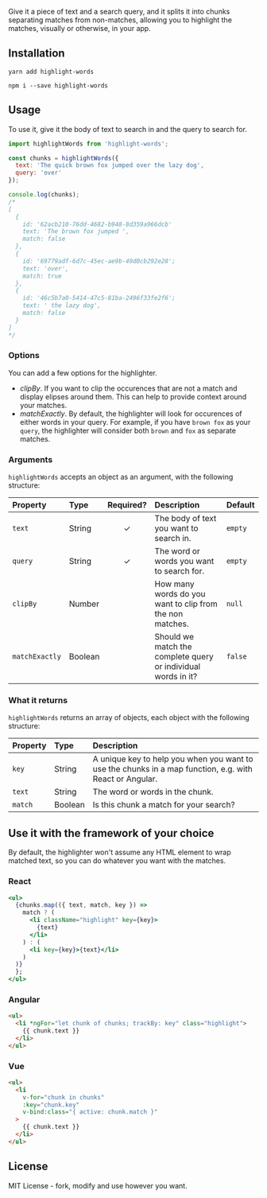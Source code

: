 Give it a piece of text and a search query, and it splits it into chunks separating matches from non-matches, allowing you to highlight the matches, visually or otherwise, in your app.

## Installation

```
yarn add highlight-words
```

```
npm i --save highlight-words
```

## Usage

To use it, give it the body of text to search in and the query to search for.

```js
import highlightWords from 'highlight-words';

const chunks = highlightWords({
  text: 'The quick brown fox jumped over the lazy dog',
  query: 'over'
});

console.log(chunks);
/*
[
  {
    id: '62acb210-76dd-4682-b948-8d359a966dcb'
    text: 'The brown fox jumped ',
    match: false
  },
  {
    id: '69779adf-6d7c-45ec-ae9b-49d0cb292e28';
    text: 'over',
    match: true
  },
  {
    id: '46c5b7a0-5414-47c5-81ba-2496f33fe2f6';
    text: ' the lazy dog',
    match: false
  }
]
*/
```

### Options

You can add a few options for the highlighter.

- _clipBy_. If you want to clip the occurences that are not a match and display elipses around them. This can help to provide context around your matches.
- _matchExactly_. By default, the highlighter will look for occurences of either words in your query. For example, if you have `brown fox` as your `query`, the highlighter will consider both `brown` and `fox` as separate matches.

### Arguments

`highlightWords` accepts an object as an argument, with the following structure:

| Property       | Type    | Required? | Description                                                   | Default |
| :------------- | :------ | :-------: | :------------------------------------------------------------ | :------ |
| `text`         | String  |     ✓     | The body of text you want to search in.                       | `empty` |
| `query`        | String  |     ✓     | The word or words you want to search for.                     | `empty` |
| `clipBy`       | Number  |           | How many words do you want to clip from the non matches.      | `null`  |
| `matchExactly` | Boolean |           | Should we match the complete query or individual words in it? | `false` |

### What it returns

`highlightWords` returns an array of objects, each object with the following structure:

| Property | Type    | Description                                                                                             |
| :------- | :------ | :------------------------------------------------------------------------------------------------------ |
| `key`    | String  | A unique key to help you when you want to use the chunks in a map function, e.g. with React or Angular. |
| `text`   | String  | The word or words in the chunk.                                                                         |
| `match`  | Boolean | Is this chunk a match for your search?                                                                  |

## Use it with the framework of your choice

By default, the highlighter won't assume any HTML element to wrap matched text, so you can do whatever you want with the matches.

### React

```jsx
<ul>
  {chunks.map(({ text, match, key }) =>
    match ? (
      <li className="highlight" key={key}>
        {text}
      </li>
    ) : (
      <li key={key}>{text}</li>
    )
  )}
  };
</ul>
```

### Angular

```html
<ul>
  <li *ngFor="let chunk of chunks; trackBy: key" class="highlight">
    {{ chunk.text }}
  </li>
</ul>
```

### Vue

```html
<ul>
  <li
    v-for="chunk in chunks"
    :key="chunk.key"
    v-bind:class="{ active: chunk.match }"
  >
    {{ chunk.text }}
  </li>
</ul>
```

## License

MIT License - fork, modify and use however you want.
